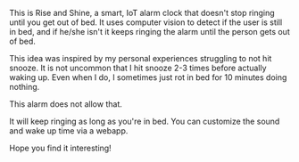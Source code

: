 This is Rise and Shine, a smart, IoT alarm clock that doesn't
stop ringing until you get out of bed. It uses computer vision to detect
if the user is still in bed, and if he/she isn't it keeps ringing the alarm
until the person gets out of bed.

This idea was inspired by my personal experiences struggling to not hit snooze.
It is not uncommon that I hit snooze 2-3 times before actually waking up.
Even when I do, I sometimes just rot in bed for 10 minutes doing nothing.

This alarm does not allow that.

It will keep ringing as long as you're in bed. You can customize the sound
and wake up time via a webapp.

Hope you find it interesting!

